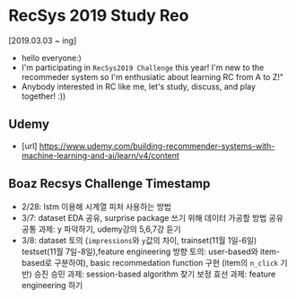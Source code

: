 # RecSys 2019 Study Reo
[2019.03.03 ~ ing]
* hello everyone:) 
* I'm participating in `RecSys2019 Challenge` this year! I'm new to the recommeder system so I'm enthusiatic about learning RC from A to Z!"
* Anybody interested in RC like me, let's study, discuss, and play together! :)) 

## Udemy 
- [url] https://www.udemy.com/building-recommender-systems-with-machine-learning-and-ai/learn/v4/content

## Boaz Recsys Challenge Timestamp
- 2/28: lstm 이용해 시계열 피처 사용하는 방법
- 3/7: dataset EDA 공유, surprise package 쓰기 위해 데이터 가공할 방법 공유 
       공통 과제: y 파악하기, udemy강의 5,6,7강 듣기 
- 3/8: dataset 토의 (`impressions`와 `y`값의 차이, trainset(11월 1일-6일) testset(11월 7일-8일),feature engineering 방향 토의: user-based와 item-based로 구분하여), 
       basic recommedation function 구현 (item의 `n_click` 기반)
       승진 승민 과제: session-based algorithm 찾기
       보정 효선 과제: feature engineering 하기
